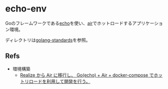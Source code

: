 # echo-env

Goのフレームワークである[echo](https://github.com/labstack/echo)を使い、[air](https://github.com/cosmtrek/air)でホットロードするアプリケーション環境。

ディレクトリは[golang-standards](https://github.com/golang-standards/project-layout/blob/master/README_ja.md)を参照。

## Refs
- 環境構築
  - [Realize から Air に移行し、 Go(echo) + Air + docker-compose でホットリロードを利用して開発を行う。](https://teitei-tk.hatenablog.com/entry/2020/12/04/164126)
